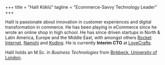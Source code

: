 +++
title = "Halil Köklü"
tagline = "Ecommerce-Savvy Technology Leader"
+++

Halil is passionate about innovation in customer experiences and digital transformation in commerce. He has been playing in eCommerce since he wrote an online shop in high school. He has since driven startups in North & Latin America, Europe and the Middle East, with amongst others [Rocket Internet](https://www.rocket-internet.de/), [Namshi](https://www.namshi.com) and [Koding](https://www.koding.com). He is currently **Interim CTO** at [LoveCrafts](https://www.lovecrafts.com).

Halil holds an M.Sc. in *Business Technologies* from <a href="https://www.bbk.ac.uk/">Birkbeck, University of London</a>.
